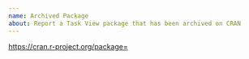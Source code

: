 ```yaml
---
name: Archived Package
about: Report a Task View package that has been archived on CRAN
---
```


<!--
Please provide the link to CRAN by appending the package name
(case-sensitive) to the end of the URL below.
-->

https://cran.r-project.org/package=

